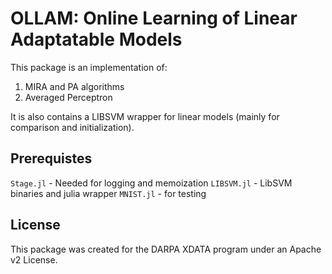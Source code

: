 OLLAM: Online Learning of Linear Adaptatable Models
===================================================

This package is an implementation of:

1. MIRA and PA algorithms
2. Averaged Perceptron

It is also contains a LIBSVM wrapper for linear models (mainly for
comparison and initialization).

Prerequistes
------------

`Stage.jl` - Needed for logging and memoization
`LIBSVM.jl` - LibSVM binaries and julia wrapper
`MNIST.jl` - for testing

License
-------
This package was created for the DARPA XDATA program under an Apache v2 License.


